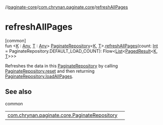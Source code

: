 //[paginate-core](../../index.md)/[com.chrynan.paginate.core](index.md)/[refreshAllPages](refresh-all-pages.md)

# refreshAllPages

[common]\
fun &lt;[K](refresh-all-pages.md) : [Any](https://kotlinlang.org/api/latest/jvm/stdlib/kotlin/-any/index.html), [T](refresh-all-pages.md) : [Any](https://kotlinlang.org/api/latest/jvm/stdlib/kotlin/-any/index.html)&gt; [PaginateRepository](-paginate-repository/index.md)&lt;[K](refresh-all-pages.md), [T](refresh-all-pages.md)&gt;.[refreshAllPages](refresh-all-pages.md)(count: [Int](https://kotlinlang.org/api/latest/jvm/stdlib/kotlin/-int/index.html) = PaginateRepository.DEFAULT_LOAD_COUNT): Flow&lt;[List](https://kotlinlang.org/api/latest/jvm/stdlib/kotlin.collections/-list/index.html)&lt;[PagedResult](-paged-result/index.md)&lt;[K](refresh-all-pages.md), [T](refresh-all-pages.md)&gt;&gt;&gt;

Refreshes the data in this [PaginateRepository](-paginate-repository/index.md) by calling [PaginateRepository.reset](-paginate-repository/reset.md) and then returning [PaginateRepository.loadAllPages](-paginate-repository/load-all-pages.md).

## See also

common

| | |
|---|---|
| [com.chrynan.paginate.core.PaginateRepository](-paginate-repository/load-all-pages.md) |  |
